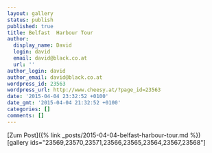 ```yaml
---
layout: gallery
status: publish
published: true
title: Belfast  Harbour Tour
author:
  display_name: David
  login: david
  email: david@black.co.at
  url: ''
author_login: david
author_email: david@black.co.at
wordpress_id: 23563
wordpress_url: http://www.cheesy.at/?page_id=23563
date: '2015-04-04 23:32:52 +0100'
date_gmt: '2015-04-04 21:32:52 +0100'
categories: []
comments: []
---
```


[Zum Post]({% link _posts/2015-04-04-belfast-harbour-tour.md %})
[gallery ids="23569,23570,23571,23566,23565,23564,23567,23568"]
